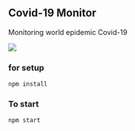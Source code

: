 ## Covid-19 Monitor

Monitoring world epidemic Covid-19

![](https://github.com/komplekt17/Edu_Projects/blob/master/gifs/covid.gif)

### for setup

`npm install`

### To start

`npm start`
